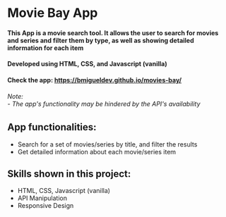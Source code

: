# Movie Bay App

#### This App is a movie search tool. It allows the user to search for movies and series and filter them by type, as well as showing detailed information for each item

#### Developed using HTML, CSS, and Javascript (vanilla)

#### Check the app: https://bmigueldev.github.io/movies-bay/

###### Note: <br /> - The app's functionality may be hindered by the API's availability <br /> 


## App functionalities:
- Search for a set of movies/series by title, and filter the results
- Get detailed information about each movie/series item

## Skills shown in this project:
- HTML, CSS, Javascript (vanilla)
- API Manipulation
- Responsive Design
